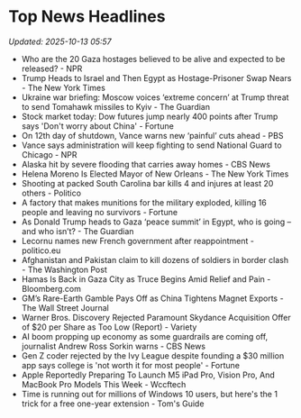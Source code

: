 # Top News Headlines

_Updated: 2025-10-13 05:57_

- Who are the 20 Gaza hostages believed to be alive and expected to be released? - NPR
- Trump Heads to Israel and Then Egypt as Hostage-Prisoner Swap Nears - The New York Times
- Ukraine war briefing: Moscow voices ‘extreme concern’ at Trump threat to send Tomahawk missiles to Kyiv - The Guardian
- Stock market today: Dow futures jump nearly 400 points after Trump says 'Don't worry about China' - Fortune
- On 12th day of shutdown, Vance warns new ‘painful’ cuts ahead - PBS
- Vance says administration will keep fighting to send National Guard to Chicago - NPR
- Alaska hit by severe flooding that carries away homes - CBS News
- Helena Moreno Is Elected Mayor of New Orleans - The New York Times
- Shooting at packed South Carolina bar kills 4 and injures at least 20 others - Politico
- A factory that makes munitions for the military exploded, killing 16 people and leaving no survivors - Fortune
- As Donald Trump heads to Gaza ‘peace summit’ in Egypt, who is going – and who isn’t? - The Guardian
- Lecornu names new French government after reappointment - politico.eu
- Afghanistan and Pakistan claim to kill dozens of soldiers in border clash - The Washington Post
- Hamas Is Back in Gaza City as Truce Begins Amid Relief and Pain - Bloomberg.com
- GM’s Rare-Earth Gamble Pays Off as China Tightens Magnet Exports - The Wall Street Journal
- Warner Bros. Discovery Rejected Paramount Skydance Acquisition Offer of $20 per Share as Too Low (Report) - Variety
- AI boom propping up economy as some guardrails are coming off, journalist Andrew Ross Sorkin warns - CBS News
- Gen Z coder rejected by the Ivy League despite founding a $30 million app says college is 'not worth it for most people' - Fortune
- Apple Reportedly Preparing To Launch M5 iPad Pro, Vision Pro, And MacBook Pro Models This Week - Wccftech
- Time is running out for millions of Windows 10 users, but here's the 1 trick for a free one-year extension - Tom's Guide